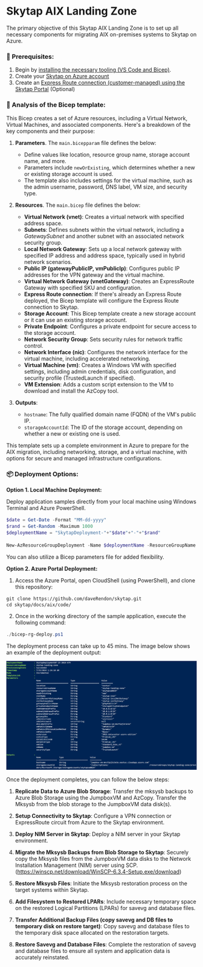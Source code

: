 # Skytap AIX Landing Zone 

The primary objective of this Skytap AIX Landing Zone is to set up all necessary components for migrating AIX on-premises systems to Skytap on Azure.

### 🚀 Prerequisites: ###

1. Begin by [installing the necessary tooling (VS Code and Bicep)](https://docs.microsoft.com/azure/azure-resource-manager/bicep/install?WT.mc_id=AZ-MVP-5000671).
2. Create your [Skytap on Azure account ](https://www.skytap.com/blog/creating-a-skytap-on-azure-account-from-the-azure-marketplace/)
3. Create an [Express Route connection (customer-managed) using the Skytap Portal](https://help.skytap.com/wan-create-self-managed-expressroute.html) (Optional)

### 📝 Analysis of the Bicep template: ###

This Bicep creates a set of Azure resources, including a Virtual Network, Virtual Machines, and associated components. Here's a breakdown of the key components and their purpose:

1. **Parameters**. The `main.bicepparam` file defines the below:
   - Define values like location, resource group name, storage account name, and more.
   - Parameters include `newOrExisting`, which determines whether a new or existing storage account is used.
   - The template also includes settings for the virtual machine, such as the admin username, password, DNS label, VM size, and security type.

2. **Resources**. The `main.bicep` file defines the below:
   
   - **Virtual Network (vnet)**: Creates a virtual network with specified address space.
   - **Subnets**: Defines subnets within the virtual network, including a *GatewaySubnet* and another subnet with an associated network security group.
   - **Local Network Gateway**: Sets up a local network gateway with specified IP address and address space, typically used in hybrid network scenarios.
   - **Public IP (gatewayPublicIP, vmPublicIp)**: Configures public IP addresses for the VPN gateway and the virtual machine.
   - **Virtual Network Gateway (vnetGateway)**: Creates an ExpressRoute Gateway with specified SKU and configuration.
   - **Express Route connection**: If there's already an Express Route deployed, the Bicep template will configure the Express Route connection to Skytap.
   - **Storage Account**: This Bicep template create a new storage account or it can use an existing storage account.
   - **Private Endpoint**: Configures a private endpoint for secure access to the storage account.
   - **Network Security Group**: Sets security rules for network traffic control.
   - **Network Interface (nic)**: Configures the network interface for the virtual machine, including accelerated networking.
   - **Virtual Machine (vm)**: Creates a Windows VM with specified settings, including admin credentials, disk configuration, and security profile (TrustedLaunch if specified).
   - **VM Extension**: Adds a custom script extension to the VM to download and install the AzCopy tool.

3. **Outputs**:
   - `hostname`: The fully qualified domain name (FQDN) of the VM's public IP.
   - `storageAccountId`: The ID of the storage account, depending on whether a new or existing one is used.

This template sets up a complete environment in Azure to prepare for the AIX migration, including networking, storage, and a virtual machine, with options for secure and managed infrastructure configurations.



### 📦 Deployment Options: ###

**Option 1. Local Machine Deployment:**

Deploy application samples directly from your local machine using Windows Terminal and Azure PowerShell.

```powershell
$date = Get-Date -Format "MM-dd-yyyy"
$rand = Get-Random -Maximum 1000
$deploymentName = "SkytapDeployment-"+"$date"+"-"+"$rand"

New-AzResourceGroupDeployment -Name $deploymentName -ResourceGroupName skytap-landing-zone -TemplateFile .\main.bicep -TemplateParameterFile .\main.bicepparam -c
```

You can also utilize a Bicep parameters file for added flexibility.

**Option 2. Azure Portal Deployment:**

1. Access the Azure Portal, open CloudShell (using PowerShell), and clone this repository:

```shell
git clone https://github.com/daveRendon/skytap.git
cd skytap/docs/aix/code/
```

2. Once in the working directory of the sample application, execute the following command:

```powershell
./bicep-rg-deploy.ps1
```
The deployment process can take up to 45 mins. The image below shows an example of the deployment output:

![Deployment Output](/assets/images/aix-landing-zone-deployment-output.jpg)

Once the deployment completes, you can follow the below steps: 

1. **Replicate Data to Azure Blob Storage**: Transfer the mksysb backups to Azure Blob Storage using the JumpboxVM and AzCopy. Transfer the Mksysb from the blob storage to the JumpboxVM data disk(s).

1. **Setup Connectivity to Skytap**: Configure a VPN connection or ExpressRoute circuit from Azure to the Skytap environment.

1. **Deploy NIM Server in Skytap**: Deploy a NIM server in your Skytap environment.

1. **Migrate the Mksysb Backups from Blob Storage to Skytap**: Securely copy the Mksysb files from the JumpboxVM data disks to the Network Installation Management (NIM) server using SCP. (https://winscp.net/download/WinSCP-6.3.4-Setup.exe/download)

1. **Restore Mksysb Files**: Initiate the Mksysb restoration process on the target systems within Skytap.

1. **Add Filesystem to Restored LPARs**: Include necessary temporary space on the restored Logical Partitions (LPARs) for savevg and database files.

1. **Transfer Additional Backup Files (copy savevg and DB files to temporary disk on restore target)**: Copy savevg and database files to the temporary disk space allocated on the restoration targets.

1. **Restore Savevg and Database Files**: Complete the restoration of savevg and database files to ensure all system and application data is accurately reinstated.
